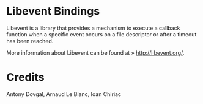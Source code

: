 Libevent Bindings
=================

Libevent is a library that provides a mechanism to execute a callback function when a specific event occurs on a file descriptor or after a timeout has been reached.

More information about Libevent can be found at » http://libevent.org/.



# Credits

Antony Dovgal, Arnaud Le Blanc, Ioan Chiriac